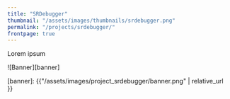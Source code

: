 ```yaml
---
title: "SRDebugger"
thumbnail: "/assets/images/thumbnails/srdebugger.png"
permalink: "/projects/srdebugger/"
frontpage: true
---
```


Lorem ipsum

![Banner][banner]


[banner]: {{"/assets/images/project_srdebugger/banner.png" | relative_url }}